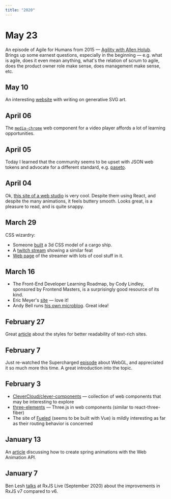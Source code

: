 ```yaml
---
title: "2020"
---
```

# May 23
An episode of Agile for Humans from 2015 — [Agility with Allen Holub](https://youtu.be/hVF0u1WLf2E). Brings up some earnest questions, especially in the beginning — e.g. what is agile, does it even mean anything, what's the relation of scrum to agile, does the product owner role make sense, does management make sense, etc.

## May 10
An interesting [website](https://georgefrancis.dev/) with writing on generative SVG art.

## April 06
The [`media-chrome`](https://github.com/muxinc/media-chrome) web component for a video player affords a lot of learning opportunities.

## April 05
Today I learned that the community seems to be upset with JSON web tokens and advocate for a different standard, e.g. [paseto](https://paseto.io/).

## April 04
Ok, [this site of a web studio](https://www.sennep.com/) is very cool. Despite them using React, and despite the many animations, it feels buttery smooth. Looks great, is a pleasure to read, and is quite snappy.

## March 29
CSS wizardry:
- Someone [built](https://twitter.com/cobra_winfrey/status/1375888420011188226) a 3d CSS model of a cargo ship.
- A [twitch stream](https://www.twitch.tv/videos/966414970) showing a similar feat
- [Web page](https://jhey.dev/) of the streamer with lots of cool stuff in it.

## March 16
- The Front-End Developer Learning Roadmap, by Cody Lindley, sponsored by Frontend Masters, is a surprisingly good resource of its kind.
- Eric Meyer's [site](https://meyerweb.com/) — love it!
- Andy Bell runs [his own microblog](https://andy-bell.co.uk/). Great idea!

## February 27
Great [article](https://piccalil.li/tutorial/improve-the-readability-of-the-content-on-your-website) about the styles for better readability of text-rich sites.

## February 7
Just re-watched the Supercharged [episode](https://youtu.be/_ZQOUQsw_YI) about WebGL, and appreciated it so much more this time. A great introduction into the topic.

## February 3
- [CleverCloud/clever-components](https://github.com/CleverCloud/clever-components) — collection of web components that may be interesting to explore
- [three-elements](https://github.com/hmans/three-elements) — Three.js in web components (similar to react-three-fiber)
- The site of [Fueled](https://fueled.com/) (seems to be built with Vue) is mildly interesting as far as their routing behavior is concerned

## January 13
An [article](https://www.kirillvasiltsov.com/writing/how-to-create-a-spring-animation-with-web-animation-api/) discussing how to create spring animations with the Web Animation API.

## January 7
Ben Lesh [talks](https://youtu.be/cx9sHuEgLrI) at RxJS Live (September 2020) about the improvements in RxJS v7 compared to v6.
